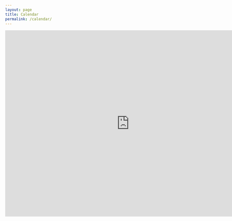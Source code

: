 ```yaml
---
layout: page
title: Calendar
permalink: /calendar/
---
```


<iframe src="https://calendar.google.com/calendar/embed?height=600&amp;wkst=1&amp;bgcolor=%23FFFFFF&amp;src=77l3lvtul1rd1n25ivjf66ev70%40group.calendar.google.com&amp;color=%23f64f00&amp;ctz=Europe%2FZurich" style="border-width:0" width="800" height="600" frameborder="0" scrolling="no"></iframe>